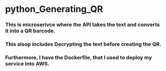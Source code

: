 # python_Generating_QR

### This is microserivce where the API takes the text and converts it into a QR barcode. 
### This alsop includes Decrypting the text before creating the QR. 
### Furthermore, I have the Dockerfile, that I used to deploy my service into AWS. 
